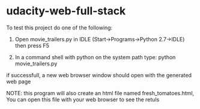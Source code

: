 # udacity-web-full-stack

To test this project do one of the following:

1. Open movie_trailers.py in IDLE (Start->Programs->Python 2.7->IDLE) then press F5

2. In a command shell with python on the system path type:
 python movie_trailers.py
 
 if successfull, a new web browser window should open with the generated web page
 
NOTE: this program will also create an html file named fresh_tomatoes.html,
You can open this file with your web browser to see the retuls